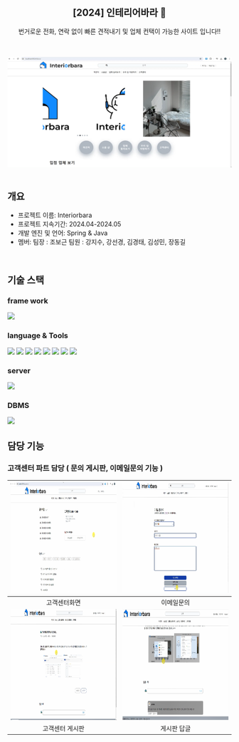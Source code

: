 <div align="center">
<h2>[2024] 인테리어바라 📰</h2>
번거로운 전화, 연락 없이 빠른 견적내기 및 업체 컨택이 가능한 사이트 입니다!!<br> 
</div>
<br/>
<br/>

![설명 텍스트](src/main/webapp/resources/inbahead.png)
<br/>
<br/>

## 개요
- 프로젝트 이름: Interiorbara
- 프로젝트 지속기간: 2024.04-2024.05
- 개발 엔진 및 언어: Spring & Java
- 멤버: 팀장 : 조보근 팀원 : 강지수, 강선경, 김경태, 김성민, 장동길
<br/>


## 기술 스택

### frame work
<img src="https://img.shields.io/badge/Spring-6DB33F?style=flat-square&logo=Spring&logoColor=white"/>

### language & Tools
<img src="https://img.shields.io/badge/java-007396?style=flat-square&logo=java&logoColor=white"/> <img src="https://img.shields.io/badge/HTML5-E34F26?style=flat-square&logo=html5&logoColor=white"/> <img src="https://img.shields.io/badge/CSS-1572B6?style=flatsquare&logo=css3&logoColor=white"/> <img src="https://img.shields.io/badge/jQuery-0769AD?style=flat-square&logo=jQuery&logoColor=white"/> <img src="https://img.shields.io/badge/Python-3776AB?style=flat-square&logo=Python&logoColor=white"/> <img src="https://img.shields.io/badge/Selenium-43B02A?style=flat-square&logo=Selenium&logoColor=white"/> <img src="https://img.shields.io/badge/JavaScript-F7DF1E?style=flat-square&logo=JavaScript&logoColor=black"/> 
<a href="https://github.com/Hun-Se"><img src="https://img.shields.io/badge/GitHub-181717?style=flat-square&logo=GitHub&logoColor=white"/></a>

### server 
<img src="https://img.shields.io/badge/apachetomcat-E34F26?style=flat-square&logo=apachetomcat&logoColor=white"/>

### DBMS
<img src="https://img.shields.io/badge/ORACLE-F80000?style=flat-square&logo=oracle&logoColor=white"/>
<br/>

## 담당 기능
### 고객센터 파트 담당 ( 문의 게시판, 이메일문의 기능 )
|<img src="src/main/webapp/resources/bara-cshome.png" width="500" height="250"/>|<img src="src/main/webapp/resources/bara-csmail.png" width="500" height="250"/>|
|:---:|:---:|
|고객센터화면|이메일문의|
|<img src="src/main/webapp/resources/bara-cs content.png" width="500" height="250"/>|<img src="src/main/webapp/resources/bara-cs reply.png" width="500" height="250"/>|
|고객센터 게시판|게시판 답글|

